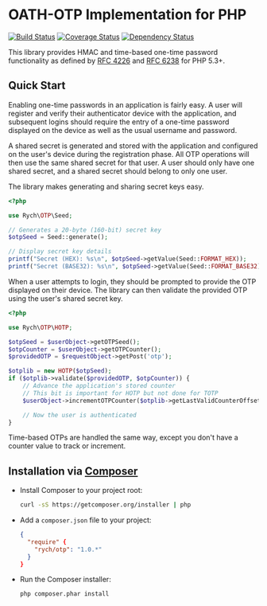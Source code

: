 OATH-OTP Implementation for PHP
===============================

[![Build Status](https://secure.travis-ci.org/rchouinard/rych-otp.png?branch=develop)](https://travis-ci.org/rchouinard/rych-otp)
[![Coverage Status](https://coveralls.io/repos/rchouinard/rych-otp/badge.png?branch=develop)](https://coveralls.io/r/rchouinard/rych-otp?branch=develop)
[![Dependency Status](https://www.versioneye.com/php/rych:otp/dev-develop/badge.png)](https://www.versioneye.com/php/rych:otp/dev-develop)

This library provides HMAC and time-based one-time password functionality as
defined by [RFC 4226](http://www.ietf.org/rfc/rfc4226.txt) and
[RFC 6238](http://www.ietf.org/rfc/rfc6238.txt) for PHP 5.3+.


Quick Start
-----------

Enabling one-time passwords in an application is fairly easy. A user will
register and verify their authenticator device with the application, and
subsequent logins should require the entry of a one-time password displayed on
the device as well as the usual username and password.

A shared secret is generated and stored with the application and configured
on the user's device during the registration phase. All OTP operations will
then use the same shared secret for that user. A user should only have one
shared secret, and a shared secret should belong to only one user.

The library makes generating and sharing secret keys easy.

```php
<?php

use Rych\OTP\Seed;

// Generates a 20-byte (160-bit) secret key
$otpSeed = Seed::generate();

// Display secret key details
printf("Secret (HEX): %s\n", $otpSeed->getValue(Seed::FORMAT_HEX));
printf("Secret (BASE32): %s\n", $otpSeed->getValue(Seed::FORMAT_BASE32));
```

When a user attempts to login, they should be prompted to provide the OTP
displayed on their device. The library can then validate the provided OTP
using the user's shared secret key.

```php
<?php

use Rych\OTP\HOTP;

$otpSeed = $userObject->getOTPSeed();
$otpCounter = $userObject->getOTPCounter();
$providedOTP = $requestObject->getPost('otp');

$otplib = new HOTP($otpSeed);
if ($otplib->validate($providedOTP, $otpCounter)) {
    // Advance the application's stored counter
    // This bit is important for HOTP but not done for TOTP
    $userObject->incrementOTPCounter($otplib->getLastValidCounterOffset() + 1);

    // Now the user is authenticated
}
```

Time-based OTPs are handled the same way, except you don't have a counter value
to track or increment.


Installation via [Composer](http://getcomposer.org/)
------------

 * Install Composer to your project root:
    ```bash
    curl -sS https://getcomposer.org/installer | php
    ```

 * Add a `composer.json` file to your project:
    ```json
    {
      "require" {
        "rych/otp": "1.0.*"
      }
    }
    ```

 * Run the Composer installer:
    ```bash
    php composer.phar install
    ```
